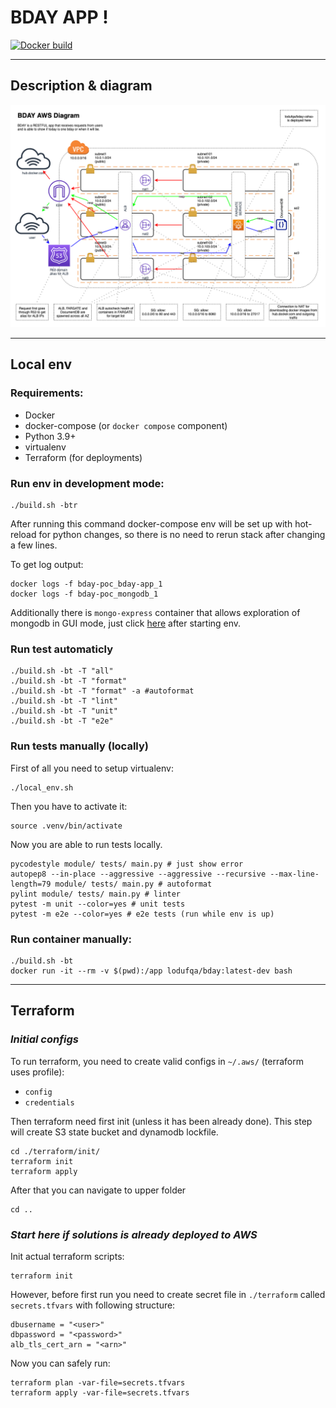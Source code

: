 # BDAY APP !

[![Docker build](http://dockeri.co/image/lodufqa/bday)](https://hub.docker.com/r/lodufqa/bday)

***

## Description & diagram

![Diagram](docs/bday.png?raw=true "BDAY Diagram")

***

## Local env

### Requirements:

* Docker
* docker-compose (or `docker compose` component)
* Python 3.9+
* virtualenv
* Terraform (for deployments)

### Run env in development mode:

```
./build.sh -btr
```

After running this command docker-compose env will be set up with hot-reload for python changes, so there is no need to rerun stack after changing a few lines.

To get log output:

```
docker logs -f bday-poc_bday-app_1
docker logs -f bday-poc_mongodb_1
```

Additionally there is `mongo-express` container that allows exploration of mongodb in GUI mode, just click [here](http://localhost:8081/) after starting env.


### Run test automaticly

```
./build.sh -bt -T "all"
./build.sh -bt -T "format"
./build.sh -bt -T "format" -a #autoformat
./build.sh -bt -T "lint"
./build.sh -bt -T "unit"
./build.sh -bt -T "e2e"
```

### Run tests manually (locally)

First of all you need to setup virtualenv:

```
./local_env.sh
```

Then you have to activate it:

```
source .venv/bin/activate
```

Now you are able to run tests locally.

```
pycodestyle module/ tests/ main.py # just show error
autopep8 --in-place --aggressive --aggressive --recursive --max-line-length=79 module/ tests/ main.py # autoformat
pylint module/ tests/ main.py # linter
pytest -m unit --color=yes # unit tests
pytest -m e2e --color=yes # e2e tests (run while env is up)
```

### Run container manually:

```
./build.sh -bt
docker run -it --rm -v $(pwd):/app lodufqa/bday:latest-dev bash
```

***

## Terraform

### *Initial configs*

To run terraform, you need to create valid configs in `~/.aws/` (terraform uses profile):
* `config`
* `credentials`

Then terraform need first init (unless it has been already done).
This step will create S3 state bucket and dynamodb lockfile.

```
cd ./terraform/init/
terraform init
terraform apply
```

After that you can navigate to upper folder

```
cd ..
```

### *Start here if solutions is already deployed to AWS*

Init actual terraform scripts:

```
terraform init
```

However, before first run you need to create secret file in `./terraform` called `secrets.tfvars` with following structure:

```
dbusername = "<user>"
dbpassword = "<password>"
alb_tls_cert_arn = "<arn>"
```

Now you can safely run:

```
terraform plan -var-file=secrets.tfvars
terraform apply -var-file=secrets.tfvars
```
